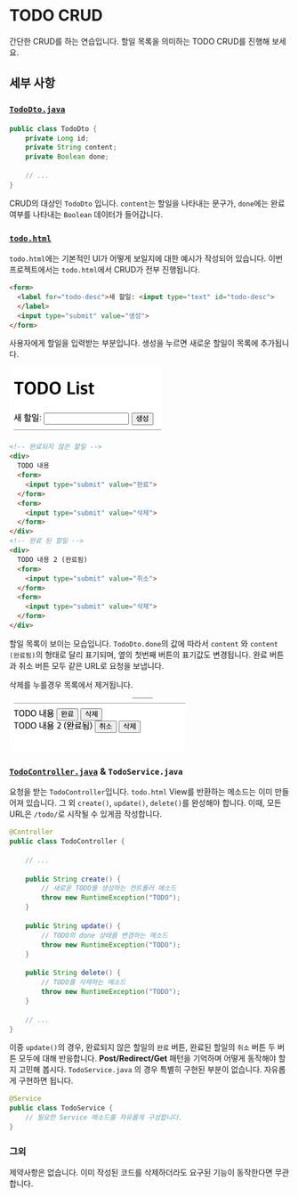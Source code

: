 # TODO CRUD

간단한 CRUD를 하는 연습입니다. 할일 목록을 의미하는 TODO CRUD를 진행해 보세요.

## 세부 사항

### [`TodoDto.java`](src/main/java/com/example/todo/model/TodoDto.java)

```java
public class TodoDto {
    private Long id;
    private String content;
    private Boolean done;
    
    // ...
}
```

CRUD의 대상인 `TodoDto` 입니다. `content`는 할일을 나타내는 문구가, `done`에는 완료 여부를 나타내는 `Boolean` 데이터가 들어갑니다.

### [`todo.html`](src/main/resources/templates/todo.html)

`todo.html`에는 기본적인 UI가 어떻게 보일지에 대한 예시가 작성되어 있습니다.
이번 프로젝트에서는 `todo.html`에서 CRUD가 전부 진행됩니다.

```html
<form>
  <label for="todo-desc">새 할일: <input type="text" id="todo-desc">
  </label>
  <input type="submit" value="생성">
</form>
```

사용자에게 할일을 입력받는 부분입니다. 생성을 누르면 새로운 할일이 목록에 추가됩니다.

![새 할일 생성](assets/todo-form.png)

```html
<!-- 완료되지 않은 할일 -->
<div>
  TODO 내용
  <form>
    <input type="submit" value="완료">
  </form>
  <form>
    <input type="submit" value="삭제">
  </form>
</div>
<!-- 완료 된 할일 -->
<div>
  TODO 내용 2 (완료됨)
  <form>
    <input type="submit" value="취소">
  </form>
  <form>
    <input type="submit" value="삭제">
  </form>
</div>
```

할일 목록이 보이는 모습입니다. 
`TodoDto.done`의 값에 따라서 `content` 와 `content (완료됨)`의 형태로 달리 표기되며,
옆의 첫번째 버튼의 표기값도 변경됩니다. 완료 버튼과 취소 버튼 모두 같은 URL로 요청을 보냅니다.

삭제를 누를경우 목록에서 제거됩니다.


![TODO 목록](assets/todo-items.png)

### [`TodoController.java`](src/main/java/com/example/todo/TodoController.java) & `TodoService.java`

요청을 받는 `TodoController`입니다. 
`todo.html` View를 반환하는 메소드는 이미 만들어져 있습니다.
그 외 `create()`, `update()`, `delete()`를 완성해야 합니다.
이때, 모든 URL은 `/todo/`로 시작될 수 있게끔 작성합니다.

```java
@Controller
public class TodoController {

    // ...

    public String create() {
        // 새로운 TODO를 생성하는 컨트롤러 메소드
        throw new RuntimeException("TODO");
    }

    public String update() {
        // TODO의 done 상태를 변경하는 메소드
        throw new RuntimeException("TODO");
    }

    public String delete() {
        // TODO를 삭제하는 메소드
        throw new RuntimeException("TODO");
    }

    // ...
}
```

이중 `update()`의 경우, 완료되지 않은 할일의 `완료` 버튼, 완료된 할일의 `취소` 버튼 두 버튼 모두에 대해 반응합니다. 
**Post/Redirect/Get** 패턴을 기억하며 어떻게 동작해야 할지 고민해 봅시다.
`TodoService.java` 의 경우 특별히 구현된 부분이 없습니다. 자유롭게 구현하면 됩니다.

```java
@Service
public class TodoService {
    // 필요한 Service 메소드를 자유롭게 구성합니다.
}
```

### 그외

제약사항은 없습니다. 이미 작성된 코드를 삭제하더라도 요구된 기능이 동작한다면 무관합니다. 

